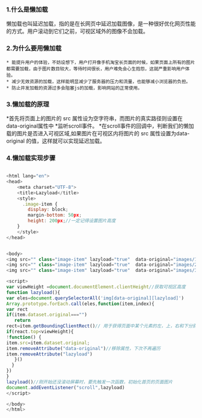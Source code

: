 ### 1.什么是懒加载
懒加载也叫延迟加载，指的是在长网页中延迟加载图像，是一种很好优化网页性能的方式。用户滚动到它们之前，可视区域外的图像不会加载。

### 2.为什么要用懒加载
	* 能提升用户的体验，不妨设想下，用户打开像手机淘宝长页面的时候，如果页面上所有的图片都需要加载，由于图片数目较大，等待时间很长，用户难免会心生抱怨，这就严重影响用户体验。
	* 减少无效资源的加载，这样能明显减少了服务器的压力和流量，也能够减小浏览器的负担。
	* 防止并发加载的资源过多会阻塞js的加载，影响网站的正常使用。

### 3.懒加载的原理

*首先将页面上的图片的 src 属性设为空字符串，而图片的真实路径则设置在data-original属性中
*监听scroll事件。
*在scroll事件的回调中，判断我们的懒加载的图片是否进入可视区域,如果图片在可视区内将图片的 src 属性设置为data-original 的值，这样就可以实现延迟加载。

### 4.懒加载实现步骤

```javascript

<html lang="en">
<head>
    <meta charset="UTF-8">
    <title>Lazyload</title>
    <style>
      .image-item {
        display: block;
        margin-bottom: 50px;
        height: 200px;//一定记得设置图片高度
    }
    </style>
</head>


<body>
<img src="" class="image-item" lazyload="true"  data-original="images/1.png"/>
<img src="" class="image-item" lazyload="true"  data-original="images/2.png"/>
<img src="" class="image-item" lazyload="true"  data-original="images/3.png"/>

<script>
var viewHeight =document.documentElement.clientHeight//获取可视区高度
function lazyload(){
var eles=document.querySelectorAll('img[data-original][lazyload]')
Array.prototype.forEach.call(eles,function(item,index){
var rect
if(item.dataset.original==="")
   return
rect=item.getBoundingClientRect()// 用于获得页面中某个元素的左，上，右和下分别相对浏览器视窗的位置 返回元素的大小及其相对于视口的位置。
if(react.top<viewHeight){
!function() {
item.src=item.dataset.original;
item.removeAttribute("data-original")//移除属性，下次不再遍历
item.removeAttribute("lazyload")
   }()
  }
})
}
lazyload()//刚开始还没滚动屏幕时，要先触发一次函数，初始化首页的页面图片
document.addEventListener("scroll",lazyload)
</script>

</body>
</html>
```
